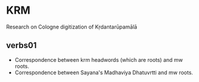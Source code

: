 # KRM
Research on Cologne digitization of Kṛdantarūpamālā

## verbs01
* Correspondence between krm headwords (which are roots) and mw roots.
* Correspondence between Sayana's Madhaviya Dhatuvrtti and mw roots.

